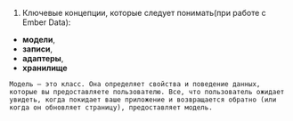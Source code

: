
1. Ключевые концепции, которые следует понимать(при работе с Ember Data):
 - **модели**, 
 - **записи**, 
 - **адаптеры**, 
 - **хранилище**


 ```
 Модель — это класс. Она определяет свойства и поведение данных, которые вы предоставляете пользователю. Все, что пользователь ожидает увидеть, когда покидает ваше приложение и возвращается обратно (или когда он обновляет страницу), предоставляет модель.
 ```